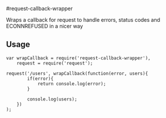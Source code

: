 #request-callback-wrapper

Wraps a callback for request to handle errors, status codes and ECONNREFUSED in a nicer way

## Usage

    var wrapCallback = require('request-callback-wrapper'),
        request = require('request');

    request('/users', wrapCallback(function(error, users){
            if(error){
                return console.log(error);
            }

            console.log(users);
        })
    );